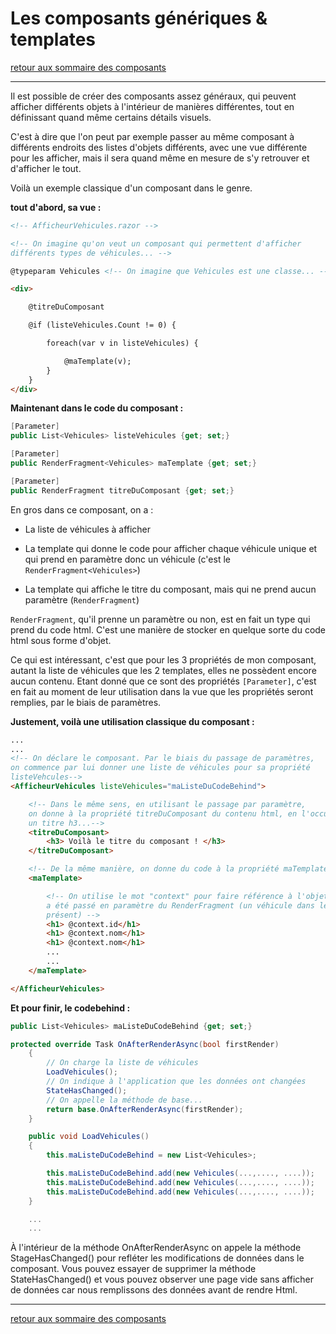 # Les composants génériques & templates

[retour aux sommaire des composants](../composant.md)

---

Il est possible de créer des composants assez généraux, qui peuvent afficher différents objets à l'intérieur de manières différentes, tout en définissant quand même certains détails visuels.

C'est à dire que l'on peut par exemple passer au même composant à différents endroits des listes d'objets différents, avec une vue différente pour les afficher, mais il sera quand même en mesure de s'y retrouver et d'afficher le tout.

Voilà un exemple classique d'un composant dans le genre. 

**tout d'abord, sa vue :**

```html
<!-- AfficheurVehicules.razor -->

<!-- On imagine qu'on veut un composant qui permettent d'afficher 
différents types de véhicules... -->

@typeparam Vehicules <!-- On imagine que Vehicules est une classe... -->

<div>

    @titreDuComposant

    @if (listeVehicules.Count != 0) {

        foreach(var v in listeVehicules) {

            @maTemplate(v);
        }
    }
</div>
```

**Maintenant dans le code du composant :**

```c#
[Parameter]
public List<Vehicules> listeVehicules {get; set;}

[Parameter]
public RenderFragment<Vehicules> maTemplate {get; set;}

[Parameter]
public RenderFragment titreDuComposant {get; set;}
```

En gros dans ce composant, on a :

* La liste de véhicules à afficher

* La template qui donne le code pour afficher chaque véhicule unique et qui prend en paramètre donc un véhicule (c'est le `RenderFragment<Vehicules>`)

* La template qui affiche le titre du composant, mais qui ne prend aucun paramètre (`RenderFragment`)
  
`RenderFragment`, qu'il prenne un paramètre ou non, est en fait un type qui prend du code html. C'est une manière de stocker en quelque sorte du code html sous forme d'objet.

Ce qui est intéressant, c'est que pour les 3 propriétés de mon composant, autant la liste de véhicules que les 2 templates, elles ne possèdent encore aucun contenu. Etant donné que ce sont des propriétés `[Parameter]`, c'est en fait au moment de leur utilisation dans la vue que les propriétés seront remplies, par le biais de paramètres.

**Justement, voilà une utilisation classique du composant :**

```html
...
...
<!-- On déclare le composant. Par le biais du passage de paramètres, 
on commence par lui donner une liste de véhicules pour sa propriété 
listeVehcules-->
<AfficheurVehicules listeVehicules="maListeDuCodeBehind">

    <!-- Dans le même sens, en utilisant le passage par paramètre, 
    on donne à la propriété titreDuComposant du contenu html, en l'occurence
    un titre h3...-->
    <titreDuComposant>
        <h3> Voilà le titre du composant ! </h3>
    </titreDuComposant>

    <!-- De la même manière, on donne du code à la propriété maTemplate-->
    <maTemplate>

        <!-- On utilise le mot "context" pour faire référence à l'objet qui 
        a été passé en paramètre du RenderFragment (un véhicule dans le cas
        présent) -->
        <h1> @context.id</h1>
        <h1> @context.nom</h1>
        <h1> @context.nom</h1>
        ...
        ...
    </maTemplate>

</AfficheurVehicules>
```

**Et pour finir, le codebehind :**

```c#
public List<Vehicules> maListeDuCodeBehind {get; set;}

protected override Task OnAfterRenderAsync(bool firstRender)
    {
        // On charge la liste de véhicules
        LoadVehicules();
        // On indique à l'application que les données ont changées
        StateHasChanged();
        // On appelle la méthode de base...
        return base.OnAfterRenderAsync(firstRender);
    }

    public void LoadVehicules()
    {
        this.maListeDuCodeBehind = new List<Vehicules>;

        this.maListeDuCodeBehind.add(new Vehicules(...,...., ....));
        this.maListeDuCodeBehind.add(new Vehicules(...,...., ....));
        this.maListeDuCodeBehind.add(new Vehicules(...,...., ....));      
    }

    ...
    ...
```

À l'intérieur de la méthode OnAfterRenderAsync on appele la méthode StageHasChanged() pour refléter les modifications de données dans le composant. Vous pouvez essayer de supprimer la méthode StateHasChanged() et vous pouvez observer une page vide sans afficher de données car nous remplissons des données avant de rendre Html.

---

[retour aux sommaire des composants](../composant.md)